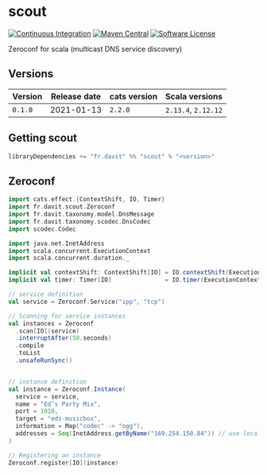 # scout

[![Continuous Integration](https://github.com/RustedBones/scout/workflows/Continuous%20Integration/badge.svg?branch=master)](https://github.com/RustedBones/scout/actions?query=branch%3Amaster+workflow%3A"Continuous+Integration")
[![Maven Central](https://maven-badges.herokuapp.com/maven-central/fr.davit/scout_2.13/badge.svg)](https://maven-badges.herokuapp.com/maven-central/fr.davit/scout_2.13)
[![Software License](https://img.shields.io/badge/license-Apache%202-brightgreen.svg?style=flat)](LICENSE)

Zeroconf  for scala (multicast DNS service discovery)

## Versions

| Version | Release date | cats version | Scala versions      |
| ------- | ------------ | -----------  | ------------------- |
| `0.1.0` | 2021-01-13   | `2.2.0`      | `2.13.4`, `2.12.12` |

## Getting scout

```sbt
libraryDependencies += "fr.davit" %% "scout" % "<version>"
```

## Zeroconf

```scala
import cats.effect.{ContextShift, IO, Timer}
import fr.davit.scout.Zeroconf
import fr.davit.taxonomy.model.DnsMessage
import fr.davit.taxonomy.scodec.DnsCodec
import scodec.Codec

import java.net.InetAddress
import scala.concurrent.ExecutionContext
import scala.concurrent.duration._

implicit val contextShift: ContextShift[IO] = IO.contextShift(ExecutionContext.global)
implicit val timer: Timer[IO]               = IO.timer(ExecutionContext.global)

// service definition
val service = Zeroconf.Service("ipp", "tcp")

// Scanning for service instances
val instances = Zeroconf
  .scan[IO](service)
  .interruptAfter(50.seconds)
  .compile
  .toList
  .unsafeRunSync()


// instance definition
val instance = Zeroconf.Instance(
  service = service,
  name = "Ed’s Party Mix",
  port = 1010,
  target = "eds-musicbox", 
  information = Map("codec" -> "ogg"),
  addresses = Seq(InetAddress.getByName("169.254.150.84")) // use local address when left empty
)

// Registering an instance
Zeroconf.register[IO](instance)
```